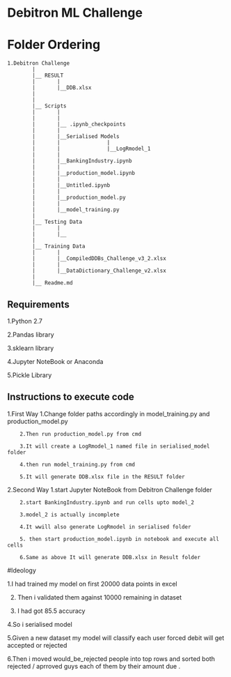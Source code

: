 # Debitron ML Challenge

# Folder Ordering
```
1.Debitron Challenge
		|
		|__ RESULT
		|		|
		|		|__DDB.xlsx
		|
		|
		|__ Scripts
		|		|
		|		|
		|		|__ .ipynb_checkpoints
		|		|
		|		|__Serialised Models
		|		|				|
		|		|				|__LogRmodel_1
		|		|				
		|		|__BankingIndustry.ipynb
		|		|
		|		|__production_model.ipynb
		|		|
		|		|__Untitled.ipynb
		|		|
		|		|__production_model.py
		| 		|
		|		|__model_training.py
		|
		|__ Testing Data
		|		|
		|		|__
		|
		|__ Training Data
		|		|
		|		|__CompiledDDBs_Challenge_v3_2.xlsx
		|       |
		|       |__DataDictionary_Challenge_v2.xlsx
		|		
		|__ Readme.md

```
## Requirements

1.Python 2.7

2.Pandas library

3.sklearn library

4.Jupyter NoteBook or Anaconda

5.Pickle Library

## Instructions to execute code

1.First Way
		1.Change folder paths accordingly in model_training.py and production_model.py 

		2.Then run production_model.py from cmd

		3.It will create a LogRmodel_1 named file in serialised_model folder

		4.then run model_training.py from cmd 

		5.It will generate DDB.xlsx file in the RESULT folder

2.Second Way
		1.start Jupyter NoteBook from Debitron Challenge folder 

		2.start BankingIndustry.ipynb and run cells upto model_2

		3.model_2 is actually incomplete

		4.It wwill also generate LogRmodel in serialised folder

		5. then start production_model.ipynb in notebook and execute all cells

		6.Same as above It will generate DDB.xlsx in Result folder



#Ideology 

1.I had trained my model on first 20000 data points in excel 

2. Then i validated them against 10000 remaining in dataset 

3. I had got 85.5 accuracy 

4.So i serialised model

5.Given a new dataset my model will classify each user forced debit will get accepted or rejected 

6.Then i moved would_be_rejected people into top rows and sorted both rejected / aprroved guys  each of them by their amount due .



